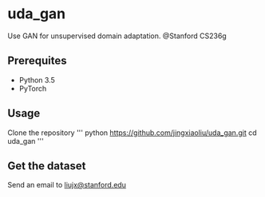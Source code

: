# uda_gan

Use GAN for unsupervised domain adaptation.
@Stanford CS236g

## Prerequites
- Python 3.5
- PyTorch 

## Usage
Clone the repository
''' python
https://github.com/jingxiaoliu/uda_gan.git
cd uda_gan
'''

## Get the dataset
Send an email to
liujx@stanford.edu
